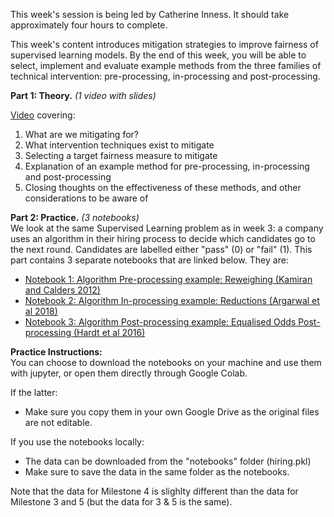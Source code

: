 This week's session is being led by Catherine Inness. It should take approximately four hours to complete. 

This week's content introduces mitigation strategies to improve fairness of supervised learning models. By the end of this week, you will be able to select, implement and evaluate example methods from the three families of technical intervention: pre-processing, in-processing and post-processing.

**Part 1: Theory.** *(1 video with slides)* 

[Video](https://www.youtube.com/watch?v=jcJn4_ezFOI) covering: 
  1. What are we mitigating for?
  2. What intervention techniques exist to mitigate
  3. Selecting a target fairness measure to mitigate
  4. Explanation of an example method for pre-processing, in-processing and post-processing
  5. Closing thoughts on the effectiveness of these methods, and other considerations to be aware of

**Part 2: Practice.** *(3 notebooks)* <br>
We look at the same Supervised Learning problem as in week 3: a company uses an algorithm in their hiring process to decide which candidates go to the next round. Candidates are labelled either "pass" (0) or "fail" (1).  This part contains 3 separate notebooks that are linked below. They are:
<!-- - [Notebook 1: Algorithm Pre-processing example: Reweighing (Kamiran and Calders 2012)](https://colab.research.google.com/drive/19SIPcIkM91J8P6CJOJ6UkWd57W06wTxB?usp=sharing)
- [Notebook 2: Algorithm In-processing example: Reductions (Argarwal et al 2018)](https://colab.research.google.com/drive/1G3qb1xfhuiFjfaa1BcrE8PFKFhYrOGeD?usp=sharing)
- [Notebook 3: Algorithm Post-processing example: Equalised Odds Post-processing (Hardt et al 2016)](https://colab.research.google.com/drive/1hkLxC3HS9O8baIyoi7FF4eLgj1_kq42G?usp=sharing) -->
- [Notebook 1: Algorithm Pre-processing example: Reweighing (Kamiran and Calders 2012)](https://colab.research.google.com/github/alan-turing-institute/bias-in-AI-course/blob/main/Milestone4_Mitigating-Algorithm-Bias-and-Discrimination-in-Supervised-Learning/notebooks/Notebook%201_Algorithm%20Pre-processing%20example%20Reweighing%20(Kamiran%20and%20Calders%202012).ipynb)
- [Notebook 2: Algorithm In-processing example: Reductions (Argarwal et al 2018)](https://colab.research.google.com/github/alan-turing-institute/bias-in-AI-course/blob/main/Milestone4_Mitigating-Algorithm-Bias-and-Discrimination-in-Supervised-Learning/notebooks/Notebook%202_Algorithm%20In-processing%20example%20Reductions%20(Argarwal%20et%20al%202018).ipynb)
- [Notebook 3: Algorithm Post-processing example: Equalised Odds Post-processing (Hardt et al 2016)](https://colab.research.google.com/github/alan-turing-institute/bias-in-AI-course/blob/main/Milestone4_Mitigating-Algorithm-Bias-and-Discrimination-in-Supervised-Learning/notebooks/Notebook%203_Algorithm%20Post-processing%20example%20Equalised%20Odds%20Post-processing%20(Hardt%20et%20al%202016).ipynb)

**Practice Instructions:** <br>
You can choose to download the notebooks on your machine and use them with jupyter, or open them directly through Google Colab. 

If the latter:
- Make sure you copy them in your own Google Drive as the original files are not editable.

If you use the notebooks locally:
- The data can be downloaded from the "notebooks" folder (hiring.pkl)
- Make sure to save the data in the same folder as the notebooks. 

Note that the data for Milestone 4 is slighlty different than the data for Milestone 3 and 5 (but the data for 3 & 5 is the same).
